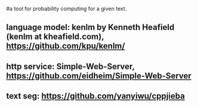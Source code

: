 #a tool for probability computing for a given text. 

## language model: kenlm by Kenneth Heafield (kenlm at kheafield.com), https://github.com/kpu/kenlm/
## http service: Simple-Web-Server, https://github.com/eidheim/Simple-Web-Server
## text seg: https://github.com/yanyiwu/cppjieba


